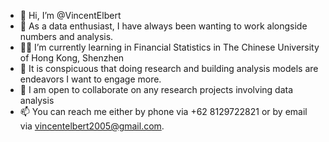 - 👋 Hi, I’m @VincentElbert
- 🔢 As a data enthusiast, I have always been wanting to work alongside numbers and analysis.
- 👨‍🎓 I’m currently learning in Financial Statistics in The Chinese University of Hong Kong, Shenzhen
- 💞️ It is conspicuous that doing research and building analysis models are endeavors I want to engage more.
- 🤝 I am open to collaborate on any research projects involving data analysis
- 📫 You can reach me either by phone via +62 8129722821 or by email via vincentelbert2005@gmail.com.

<!---
VincentElbert/VincentElbert is a ✨ special ✨ repository because its `README.md` (this file) appears on your GitHub profile.
You can click the Preview link to take a look at your changes.
--->
